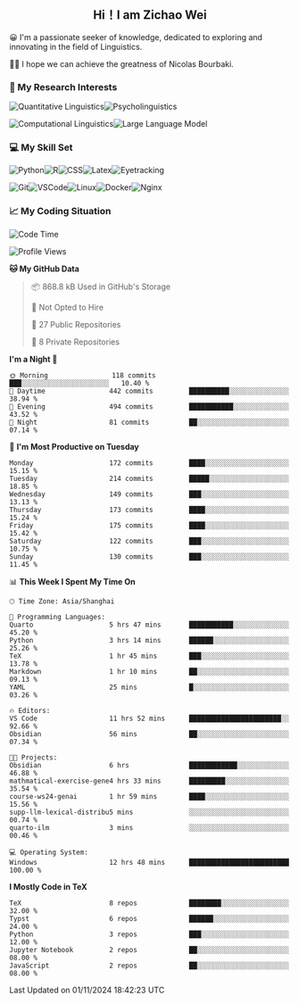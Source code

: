

## <div align="center">Hi！I am Zichao Wei</div>

😀 I'm a passionate seeker of knowledge, dedicated to exploring and innovating in the field of Linguistics.

🙋‍♂️ I hope we can achieve the greatness of Nicolas Bourbaki.

### 🔬 My Research Interests

![Quantitative Linguistics](https://img.shields.io/badge/Quantitative%20Linguistics-%230072CC.svg?&style=for-the-badge&logo=appveyor&logoColor=white)![Psycholinguistics](https://img.shields.io/badge/Psycholinguistics-%2301a3a1.svg?&style=for-the-badge&logo=AWS%20Amplify&logoColor=white)

![Computational Linguistics](https://img.shields.io/badge/Computational%20Linguistics-%231877F2.svg?&style=for-the-badge&logo=Markdown&logoColor=white)![Large Language Model](https://img.shields.io/badge/Large%20Language%20Model-%23F76300.svg?&style=for-the-badge&logo=Android&logoColor=white)

### 💻 My Skill Set

![Python](https://img.shields.io/badge/Python-%2314354C.svg?style=for-the-badge&logo=python&logoColor=white&color=2AB3E3)![R](https://img.shields.io/badge/-R-276DC3?style=for-the-badge&logo=r&logoColor=white)![CSS](https://img.shields.io/badge/-CSS-1572B6?style=for-the-badge&logo=css3&logoColor=white)![Latex](https://img.shields.io/badge/-Latex-008080?style=for-the-badge&logo=latex&logoColor=white)![Eyetracking](https://img.shields.io/badge/Eyetracking-%230078D6?style=for-the-badge&logo=SearXNG&logoColor=#3050FF)

![Git](https://img.shields.io/badge/-Git-F05032?style=for-the-badge&logo=git&logoColor=white)![VSCode](https://img.shields.io/badge/-VSCode-007ACC?style=for-the-badge&logo=visual-studio-code&logoColor=white)![Linux](https://img.shields.io/badge/-Linux-FCC624?style=for-the-badge&logo=linux&logoColor=black)![Docker](https://img.shields.io/badge/-Docker-2496ED?style=for-the-badge&logo=docker&logoColor=white)![Nginx](https://img.shields.io/badge/-Nginx-009639?style=for-the-badge&logo=nginx&logoColor=white)

### 📈 My Coding Situation

<!--START_SECTION:waka-->
![Code Time](http://img.shields.io/badge/Code%20Time-305%20hrs%2013%20mins-blue)

![Profile Views](http://img.shields.io/badge/Profile%20Views-1-blue)

**🐱 My GitHub Data** 

> 📦 868.8 kB Used in GitHub's Storage 
 > 
> 🚫 Not Opted to Hire
 > 
> 📜 27 Public Repositories 
 > 
> 🔑 8 Private Repositories 
 > 
**I'm a Night 🦉** 

```text
🌞 Morning                118 commits         ███░░░░░░░░░░░░░░░░░░░░░░   10.40 % 
🌆 Daytime                442 commits         ██████████░░░░░░░░░░░░░░░   38.94 % 
🌃 Evening                494 commits         ███████████░░░░░░░░░░░░░░   43.52 % 
🌙 Night                  81 commits          ██░░░░░░░░░░░░░░░░░░░░░░░   07.14 % 
```
📅 **I'm Most Productive on Tuesday** 

```text
Monday                   172 commits         ████░░░░░░░░░░░░░░░░░░░░░   15.15 % 
Tuesday                  214 commits         █████░░░░░░░░░░░░░░░░░░░░   18.85 % 
Wednesday                149 commits         ███░░░░░░░░░░░░░░░░░░░░░░   13.13 % 
Thursday                 173 commits         ████░░░░░░░░░░░░░░░░░░░░░   15.24 % 
Friday                   175 commits         ████░░░░░░░░░░░░░░░░░░░░░   15.42 % 
Saturday                 122 commits         ███░░░░░░░░░░░░░░░░░░░░░░   10.75 % 
Sunday                   130 commits         ███░░░░░░░░░░░░░░░░░░░░░░   11.45 % 
```


📊 **This Week I Spent My Time On** 

```text
🕑︎ Time Zone: Asia/Shanghai

💬 Programming Languages: 
Quarto                   5 hrs 47 mins       ███████████░░░░░░░░░░░░░░   45.20 % 
Python                   3 hrs 14 mins       ██████░░░░░░░░░░░░░░░░░░░   25.26 % 
TeX                      1 hr 45 mins        ███░░░░░░░░░░░░░░░░░░░░░░   13.78 % 
Markdown                 1 hr 10 mins        ██░░░░░░░░░░░░░░░░░░░░░░░   09.13 % 
YAML                     25 mins             █░░░░░░░░░░░░░░░░░░░░░░░░   03.26 % 

🔥 Editors: 
VS Code                  11 hrs 52 mins      ███████████████████████░░   92.66 % 
Obsidian                 56 mins             ██░░░░░░░░░░░░░░░░░░░░░░░   07.34 % 

🐱‍💻 Projects: 
Obsidian                 6 hrs               ████████████░░░░░░░░░░░░░   46.88 % 
mathmatical-exercise-gene4 hrs 33 mins       █████████░░░░░░░░░░░░░░░░   35.54 % 
course-ws24-genai        1 hr 59 mins        ████░░░░░░░░░░░░░░░░░░░░░   15.56 % 
supp-llm-lexical-distribu5 mins              ░░░░░░░░░░░░░░░░░░░░░░░░░   00.74 % 
quarto-ilm               3 mins              ░░░░░░░░░░░░░░░░░░░░░░░░░   00.46 % 

💻 Operating System: 
Windows                  12 hrs 48 mins      █████████████████████████   100.00 % 
```

**I Mostly Code in TeX** 

```text
TeX                      8 repos             ████████░░░░░░░░░░░░░░░░░   32.00 % 
Typst                    6 repos             ██████░░░░░░░░░░░░░░░░░░░   24.00 % 
Python                   3 repos             ███░░░░░░░░░░░░░░░░░░░░░░   12.00 % 
Jupyter Notebook         2 repos             ██░░░░░░░░░░░░░░░░░░░░░░░   08.00 % 
JavaScript               2 repos             ██░░░░░░░░░░░░░░░░░░░░░░░   08.00 % 
```




 Last Updated on 01/11/2024 18:42:23 UTC
<!--END_SECTION:waka-->
